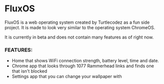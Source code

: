 # FluxOS 

FluxOS is a web operating system created by Turtlecodez as a fun side project.
It is made to look very similar to the operating system ChromeOS.

It is currently in beta and does not contain many features as of right now.

### FEATURES:
- Home that shows WiFi connection strength, battery level, time and date.
- Chrome app that looks through 1077 Rammerhead links and finds one that isn't blocked
- Settings app that you can change your wallpaper with
